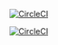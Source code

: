 [![CircleCI](https://circleci.com/gh/henrypra/owey-android/tree/develop_v1.0.svg?style=svg&circle-token=50ed141fcd5ddbca4297765dbf40716fe88e4241)](https://circleci.com/gh/henrypra/owey-android/tree/develop_v1.0)

[![CircleCI](https://circleci.com/gh/henrypra/owey-android/tree/develop_v1.0.svg?style=svg&circle-token=50ed141fcd5ddbca4297765dbf40716fe88e4241)](https://circleci.com/gh/henrypra/owey-android/tree/develop_v1.0)
